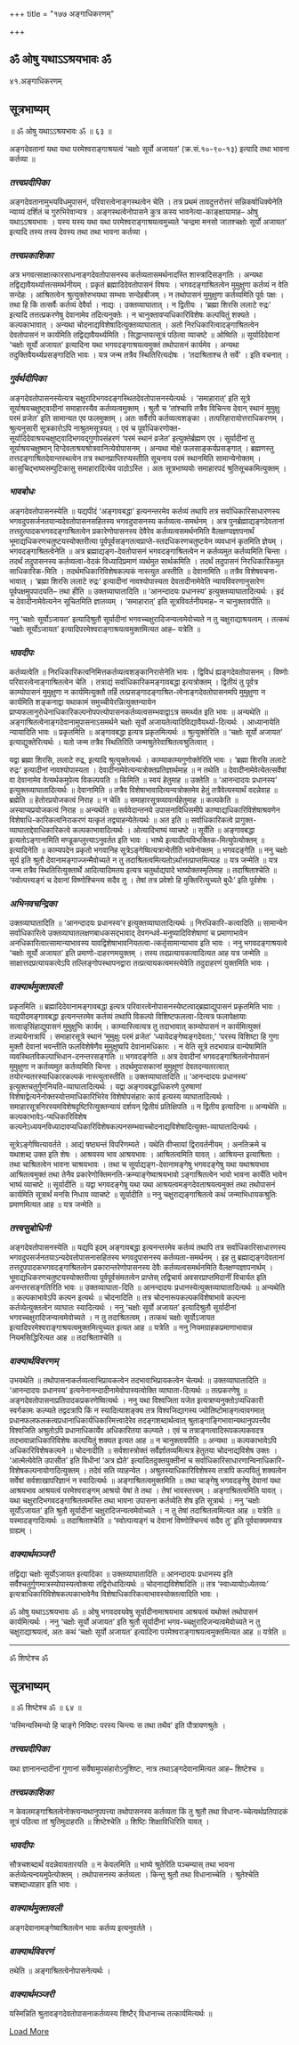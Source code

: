 +++
title = "१७७ अङ्गाधिकरणम्"

+++


## ॐ ओषु यथाऽऽश्रयभावः ॐ

४१.अङ्गाधिकरणम्

## **सूत्रभाष्यम्**

॥ ॐ ओषु यथाऽऽश्रयभावः ॐ ॥ ६३ ॥

अङ्गदेवतानां यथा यथा परमेश्वराङ्गाश्रयत्वं ‘चक्षोः सूर्यो अजायत’ (क्र.सं.१०-९०-१३) इत्यादि तथा भावना कर्तव्या ॥

### ***तत्त्वप्रदीपिका***

अङ्गदेवतानामुभयविधमुपासनं, परिवारत्वेनाङ्गस्थत्वेन चेति । तत्र प्रथमं तावदुत्तरोत्तरं सन्निकर्षाधिक्येनेति न्याय्यं दर्शितं च गुरुभिरेवान्यत्र । अङ्गस्थत्वेनोपासने कुत्र कस्य भावनेत्या-काङ्क्षायामाह– ओषु यथाऽऽश्रयभावः । यस्य यस्य यथा यथा परमेश्वराङ्गाश्रयत्वमुच्यते ‘चन्द्रमा मनसो जातश्चक्षोः सूर्यो अजायत’ इत्यादि तस्य तस्य देवस्य तथा तथा भावना कर्तव्या ।

### ***तत्त्वप्रकाशिका***

अत्र भगवत्साक्षात्कारसाधनाङ्गदेवतोपासनस्य कर्तव्यतासमर्थनादस्ति शास्त्रादिसङ्गतिः । अन्यथा तद्विद्यावैयर्थ्यात्तत्समर्थनीयम् । प्रकृतं ब्रह्मादिदेवतोपासनं विषयः । भगवदङ्गाश्रितत्वेन मुमुक्षुणा कर्तव्यं न वेति सन्देहः । आश्रितत्वेन श्रुत्युक्तेरुभयथा सम्भवः सन्देहबीजम् । न तथोपासनं मुमुक्षुणा कर्तव्यमिति पूर्वः पक्षः । तथा हि किं तत्सर्वैः कर्तव्यं देवैर्वा । नाद्यः । उक्तव्याघातात् । न द्वितीयः । ‘ब्रह्मा शिरसि ललाटे रुद्रः’ इत्यादि तत्तत्प्रकरणेषु देवानामेव तदित्यनुक्तेः । न चानुक्तावप्यधिकारिविशेषः कल्पयितुं शक्यते । कल्पकाभावात् । अन्यथा चोदनाद्यविशेषादित्युक्तव्याघातात् । अतो निरधिकारित्वादङ्गाश्रितत्वेन देवतोपासनं न कार्यमिति तद्विद्यावैयर्थ्यमिति । सिद्धान्तयत्सूत्रं पठित्वा व्याचष्टे ॥ ओष्विति ॥ सूर्यादिदेवानां ‘चक्षोः सूर्यो अजायत’ इत्यादिना यथा भगवदङ्गाश्रयत्वमुक्तं तथोपासनं कार्यमेव । अन्यथा तदुक्तिवैयर्थ्यप्रसङ्गादिति भावः । यत्र जन्म तत्रैव स्थितिरित्यदोषः । ‘तदाश्रिताश्च ते सर्वे’ । इति वचनात् ।

### ***गुर्वर्थदीपिका***

अङ्गदेवतोपासनस्येत्यत्र चक्षुरादिभगवदङ्गस्थितदेवतोपासनस्येत्यर्थः । ‘समाहारात्’ इति सूत्रे सूर्याश्रयचक्षुष्ट्वादीनां समाहारस्यैव कर्तव्यत्वमुक्तम् । श्रुतौ च ‘तांश्चापि तत्रैव विचिन्त्य देवान् स्थानं मुमुक्षुः परमं व्रजेत’ इति सामान्यत एव फलमुक्तम् । अतः सर्वैरपि कर्तव्यत्वशङ्का । तत्परिहारायोत्तराधिकरणम् । श्रुत्यनुसारी सूत्रकारोऽपि नाश्रुतमसूत्रयत् । एवं च पूर्वाधिकरणोक्त-सूर्यादिदेवाश्रयचक्षुष्ट्वादिभगवद्गुणोपसंहरणं ‘परमं स्थानं व्रजेत’ इत्युक्तेर्ब्रह्मण एव । सूर्यादीनां तु सूर्याश्रयचक्षुष्मान् दिग्देवताश्रयश्रोत्रवानित्येवोपासनम् । अन्यथा मोक्षे फलसाङ्कर्यप्रसङ्गात् । ब्रह्मणस्तु तत्तदङ्गाश्रितदेवान्तस्थत्वेन तत्र स्थानप्राप्तिरप्यस्तीति सूचनाय परमं स्थानमिति सामान्येनोक्तम् । कासुचिद्भाष्यसम्पुटिकासु समाहारादित्येव पाठोऽस्ति । अतः सूत्रभाष्ययोः समाहारपदं श्रुतिसूचकमित्युक्तम् ।

### ***भावबोधः***

अङ्गदेवतोपासनस्येति ॥ यद्यपीदं ‘अङ्गावबद्धा’ इत्यनन्तरमेव कर्तव्यं तथापि तत्र सर्वाधिकारिसाधारणस्य भगवदुपसर्जनतयान्यदेवतोपासनसहितस्य भगवदुपासनस्य कर्तव्यत्व-समर्थनम् । अत्र पुनर्ब्रह्माद्यङ्गदेवतानां तत्तदुत्पादकभगवदङ्गाश्रितत्वेन प्रकारेणोपासनस्य देवैरेव कर्तव्यत्वसमर्थनमिति वैलक्षण्यज्ञापनार्थं भूमाद्यधिकरणचतुष्टयस्योक्तरीत्या पूर्वपूर्वसङ्गतत्वप्राप्ते-स्तदधिकरणचतुष्टयेन व्यवधानं कृतमिति ज्ञेयम् । भगवदङ्गाश्रितत्वेनेति ॥ अत्र ब्रह्माद्यङ्ग-देवतोपासनं भगवदङ्गाश्रितत्वेन न कर्तव्यमुत कर्तव्यमिति चिन्ता । तदर्थं तदुपासनस्य कर्तव्यत्वा-वेदकं विध्यादिप्रमाणं व्यर्थमुत सार्थकमिति । तदर्थं तदुपासनं निरधिकारिकमुत साधिकारिक-मिति । तदर्थमधिकारिविशेषकल्पकं नास्त्युत अस्तीति ॥ देवानामिति ॥ तत्रैव विशेषवचना-भावात् । ‘ब्रह्मा शिरसि ललाटे रुद्रः’ इत्यादीनां नावश्योपास्यता देवतादीनामेवेति न्यायविवरणानुसारेण पूर्वपक्षमुपपादयति– तथा हीति ॥ उक्तव्याघातादिति ॥ ‘आनन्दादयः प्रधानस्य’ इत्युक्तव्याघातादित्यर्थः । इदं च देवादीनामेवेत्यनेन सूचितमिति ज्ञातव्यम् । ‘समाहारात्’ इति सूत्रविवर्तनीयमाह– न चानुक्तावपीति ॥

ननु ‘चक्षोः सूर्योऽजायत’ इत्यादिश्रुतौ सूर्यादीनां भगवच्चक्षुरादिजन्यत्वमेवोच्यते न तु चक्षुराद्याश्रयत्वम् । तत्कथं ‘चक्षोः सूर्योऽजायत’ इत्यादिपरमेश्वराङ्गाश्रयत्वमुक्तमित्यत आह– यत्रेति ॥

### ***भावदीपः***

कर्तव्यत्वेति ॥ निरधिकारिकत्वनिमित्तकर्तव्यत्वशङ्कानिरासेनेति भावः । द्विविधं ह्यङ्गदेवतोपासनम् । विष्णोः परिवारत्वेनाङ्गाश्रितत्वेन चेति । तत्राद्यं सर्वाधिकारिकमङ्गावबद्धा इत्यत्रोक्तम् । द्वितीयं तु पूर्वत्र काम्योपासनं मुमुक्षुणा न कार्यमित्युक्तौ तर्हि तत्प्रसङ्गादङ्गाश्रित-त्वेनाङ्गदेवतोपासनमपि मुमुक्षुणा न कार्यमिति शङ्कनाद्वा यथाकामं समुच्चीयेरन्नित्युक्तन्यायेन प्राप्यफलानुरोधेनाधिकारिकल्पनोपपत्त्योपासनकर्तव्यत्वसम्भवाद्वाऽत्र समर्थ्यत इति भावः ॥ अन्यथेति ॥ अङ्गाश्रितत्वेनाङ्गदेवानामुपासनाऽसमर्थने चक्षोः सूर्यो अजायतेत्यादिविद्यावैयर्थ्या-दित्यर्थः । आध्यानायेति न्यायादिति भावः ॥ प्रकृतमिति ॥ अङ्गावबद्धा इत्यत्र प्रकृतमित्यर्थः ॥ श्रुत्युक्तेरिति ॥ ‘चक्षोः सूर्यो अजायत’ इत्याद्युक्तेरित्यर्थः । यतो जन्म तत्रैव स्थितिरिति जन्मश्रुतेरेवाश्रितत्वश्रुतित्वात् ।

यद्वा ब्रह्मा शिरसि, ललाटे रुद्र, इत्यादि श्रुत्युक्तेत्यर्थः । काम्याकाम्यगुणोक्तेरिति भावः । ‘ब्रह्मा शिरसि ललाटे रुद्रः’ इत्यादीनां नावश्योपास्यता । देवादीनामेवेत्यन्यत्रोक्तप्रतिज्ञार्थमाह ॥ न तथेति ॥ देवादीनामेवेत्येतत्सर्वेषां वा देवानामेव वेत्यर्थकमुपेत्य विकल्पयति ॥ किमिति ॥ स्वयं हेतुमाह ॥ उक्तेति ॥ ‘आनन्दादयः प्रधानस्य’ इत्युक्तव्याघातादित्यर्थः ॥ देवानामिति ॥ तत्रैव विशेषाभावादित्यन्यत्रोक्तमेव हेतुं तत्रैवेत्यस्यार्थं वदन्नेवाह ॥ ब्रह्मेति ॥ हेतोरप्रयोजकत्वं निराह ॥ न चेति ॥ समाहारसूत्रव्यावर्त्यहेतुमाह ॥ कल्पकेति ॥ अस्याप्यप्रयोजकत्वं निराह ॥ अन्यथेति ॥ सर्ववेदान्तनये उपासनाविधिसमीपे काण्वाद्यधिकारिविशेषाश्रवणेन विशेषाधि-कारिकत्वनिराकरणं यत्कृतं तद्व्याहन्येतेत्यर्थः ॥ अत इति ॥ सर्वाधिकारिकत्वे प्रागुक्त-व्याघाताद्देवाधिकारिकत्वे कल्पकाभावादित्यर्थः । ओत्यादिभाष्यं व्याचष्टे ॥ सूर्येति ॥ अङ्गावबद्धा इत्यतोऽङ्गानामिति मण्डूकप्लुत्त्याऽनुवर्तत इति भावः । भाष्ये इत्यादीत्यविभक्तिक-मित्युपेत्योक्तम् ॥ इत्यादिनेति ॥ काम्यपदेन प्रकृतो भगवानिह सूत्रेऽङ्गेष्वित्यत्रान्वेतीति भावेनोक्तम् ॥ भगवदङ्गेति ॥ ननु चक्षोः सूर्य इति श्रुतौ देवानामङ्गाज्जन्मैवोच्यते न तु तदाश्रितत्वमित्यतोऽर्थात्तत्प्राप्तमित्याह ॥ यत्र जन्मेति ॥ यत्र जन्म तत्रैव स्थितिरित्युक्तार्थे आदित्यादिमतय इत्यत्र चतुर्थाद्यपादे भाष्योक्तस्मृतिमाह ॥ तदाश्रिताश्चेति ॥ ‘स्वोत्पत्त्यङ्गं च देवानां विष्णोश्चिन्त्य सदैव तु । तेषां तत्र प्रवेशो हि मुक्तिरित्युच्यते बुधैः’ इति पूर्वशेषः ।

### ***अभिनवचन्द्रिका***

उक्तव्याघातादिति ॥ ‘आनन्दादयः प्रधानस्य’र इत्युक्तव्याघातादित्यर्थः ॥ निरधिकारि-कत्वादिति ॥ सामान्येन सर्वाधिकारित्वे उक्तव्याघातलक्षणबाधकसद्भावाद् देवगन्धर्व-मनुष्यादिविशेषाणां च प्रमाणाभावेन अनधिकारित्वात्सामान्याभावस्य यावद्विशेषाभावनियतत्वा-त्कर्तृसामान्याभाव इति भावः । ननु भगवदङ्गाश्रयत्वे ‘चक्षोः सूर्यो अजायत’ इति प्रमाणो-दाहरणमयुक्तम् । तस्य तदप्रत्यायकत्वादित्यत आह यत्र जन्मेति ॥ साक्षात्तदप्रत्यायकत्वेऽपि तल्लिङ्गोपस्थापनद्वारा तत्प्रत्यायकत्वमस्त्येवेति तदुदाहरणं युक्तमिति भावः ।

### ***वाक्यार्थमुक्तावली***

प्रकृतमिति ॥ ब्रह्मादिदेवानामङ्गावबद्धा इत्यत्र परिवारत्वेनोपासनस्येष्टत्वाद्ब्रह्माद्युपासनं प्रकृतमिति भावः । यद्यपीदमङ्गावबद्धा इत्यनन्तरमेव कर्तव्यं तथापि विकल्पो विशिष्टफलत्वा-दित्यत्र फलापेक्षायाः सत्वान्नृसिंहाद्युपासनं मुमुक्षुभिः कार्यम् । काम्यास्त्वित्यत्र तु तदाभावात् काम्योपासनं न कार्यमित्युक्तं तन्न्यायेनात्रापि । समाहारसूत्रे स्थानं ‘मुमुक्षुः परमं व्रजेत’ ‘ध्यायेदङ्गेष्वङ्गदेवताः,’ ‘परस्य विशिष्टा हि गुणा मुक्तौ देवानां भवन्तीति फलविशेषेणैव मुमुक्षुष्वपि देवानामधिकारः । न वेति सूत्रे तदभावान्न वान्येषामिति व्यवस्थितविकल्पाभिधान-दनन्तरसङ्गतिः ॥ भगवदङ्गेति ॥ अत्र देवादीनां भगवदङ्गाश्रितत्वेनोपासनं मुमुक्षुणा न कर्तव्यमुत कर्तव्यमिति चिन्ता । तदर्थमुपासकानां मुमुक्षूणां देवतदन्यतरत्वात् तयोरन्यतरस्याधिकारकल्पकं नास्त्युतास्तीति ॥ उक्तव्याघातादिति ॥ ‘आनन्दादयः प्रधानस्य’ इत्युक्तचतुर्गुणनियति-व्याघातादित्यर्थः । यद्वा अङ्गावबद्धाधिकरणे पुरुषाणां विशेषाद्वेत्यनेनोक्तस्योत्तमाधिकारिभिरेव विशेषोपसंहारः कार्य इत्यस्य व्याघातादित्यर्थः । समाहारसूत्रनिरस्यमविशेषदृष्टिरित्युक्तन्यायं दर्शयन् द्वितीयं प्रतिक्षिपति ॥ न द्वितीय इत्यादिना ॥ अन्यथेति ॥ कल्पकाभावेऽ-प्यधिकारिविशेष कल्पनेऽध्ययनविध्यादावप्यधिकारिविशेषकल्पनसम्भवाच्चोदनाद्यविशेषादित्युक्त-व्याघातादित्यर्थः ।

सूत्रेऽङ्गेष्वित्यावर्तते । आद्यं षष्ठ्यन्तं विपरिणम्यते । यथेति वीप्सायां द्विरावर्तनीयम् । अनतिक्रमे च यथाशब्द उक्त इति शेषः । आश्रयस्य भाव आश्रयभावः । आश्रितत्वमिति यावत् । आश्रियन्त इत्याश्रिताः । तथा चाश्रितत्वेन भावना चाश्रयभावः । तथा च सूर्याद्यङ्ग-देवानामङ्गेषु भगवदङ्गेषु यथा यथाश्रयभाव आश्रितत्वमुक्तं तथा तेनैव प्रकारेणोक्तिमनति-क्रम्याङ्गेष्वाश्रयभावो ऽङ्गाश्रितत्वेन भावो भावना कार्येति भावेन भाष्यं व्याचष्टे ॥ सूर्यादीति ॥ यद्वा भगवदङ्गेषु यथा यथा आश्रयत्वमङ्गदेवताश्रयत्वमुक्तं तथा तथोपासनं कार्यमिति सूत्रार्थं मनसि निधाय व्याचष्टे ॥ सूर्यादीति ॥ ननु चक्षुराद्यङ्गाश्रितत्वे कथं जन्माभिधायकश्रुतिः प्रमाणमित्यत आह ॥ यत्र जन्मेति ॥

### ***तत्त्वसुबोधिनी***

अङ्गदेवतोपासनस्येति ॥ यद्यपि इदम् अङ्गावबद्धा इत्यनन्तरमेव कर्तव्यं तथापि तत्र सर्वाधिकारिसाधारणस्य भगवदुपसर्जनतयाऽन्यदेवतोपासनासहितस्य भगवदुपासनस्य कर्तव्यता-समर्थनम् । इह तु ब्रह्माद्यङ्गदेवतानां तत्तदुपपादकभगवदङ्गाश्रितत्वेन प्रकारान्तरेणोपासनस्य देवैः कर्तव्यत्वसमर्थनमिति वैलक्षण्यज्ञापनार्थम् । भूमाद्यधिकरणचतुष्टयस्योक्तरीत्या पूर्वपूर्वसंमतत्वेन प्राप्तेस् तद्विचार्य अवसरप्राप्तमिदानीं विचार्यत इति अनन्तरसङ्गतिरिति भावः ॥ उक्तव्याघाता-दिति ॥ आनन्दादयः प्रधानस्येत्युक्तव्याघातादित्यर्थः ॥ अन्यथेति ॥ कल्पकाभावेऽपि कल्पन इत्यर्थः ॥ चोदनादिति ॥ तत्र चोदनारूपकल्पकविशेषाभावे कल्पना कर्तव्येत्युक्तत्वेन व्याघातः स्यादित्यर्थः । ननु ‘चक्षोः सूर्यो अजायत’ इत्यादिश्रुतौ सूर्यादीनां भगवच्चक्षुरादिजन्यत्वमेवोच्यते । न तु तदाश्रितत्वम् । तत्कथं चक्षोः सूर्योऽजायत इत्यादिपरमेश्वराङ्गाश्रयत्वमुक्तमित्युच्यत इत्यत आह ॥ यत्रेति ॥ ननु नियमग्राहकप्रमाणाभावान्न नियमसिद्धिरित्यत आह ॥ तदाश्रिताश्चेति ॥

### ***वाक्यार्थविवरणम्***

उभयथेति ॥ तथोपासनाकर्तव्यत्वाभिप्रायकत्वेन तदभावाभिप्रायकत्वेन चेत्यर्थः ॥ उक्तव्याघातादिति ॥ ‘आनन्दादयः प्रधानस्य’ इत्यनेनानन्दादीनामेवोपास्यत्वोक्ति व्याघाता-दित्यर्थः ॥ तत्प्रकरणेषु ॥ अङ्गदेवतोपासनाप्रतिपादकप्रकरणेष्वित्यर्थः । ननु यथा विश्वजिता यजेत इत्यत्राप्यनुक्तोऽप्यधिकारी स्वर्गकामः कल्प्यते तद्वदत्रापि किं न स्यादित्याशङ्क्य तत्र विश्वजिद्यागस्य ज्योतिष्टोमाङ्गत्वावगमात् प्रधानफलफलकत्वप्रधानाधिकार्यधिकारिमत्त्वादेरेव तदङ्गशब्दार्थत्वात् श्रुताङ्गाङ्गिभावान्यथानुपपत्त्यैव विश्वजिति अश्रुतोऽपि प्रधानाधिकार्येव अधिकारितया कल्प्यते । एवं च तत्राङ्गत्वादिरूपकल्पकवदत्र तदभावान्नाधिकारिविशेषः कल्पयितुं शक्यत इत्यत आह ॥ न चानुक्तावपीति ॥ अन्यथा ॥ कल्पकाभावेऽपि अधिकारिविशेषकल्पने ॥ चोदनादीति ॥ सर्वशास्त्रोक्तं सर्वैर्ज्ञातव्यमित्यत्र हेतुतया चोदनाद्यविशेष उक्तः । ‘आत्मेत्येवेति उपासीत’ इति विधीनां ‘अत्र ह्येते’ इत्यादितदुक्तयुक्तीनां च सर्वाधिकारिसाधारणान्विनाधिकारि-विशेषकल्पनायोगादित्युक्तम् । तदेवं सति व्याहन्येत । अश्रुतस्याधिकारिविशेषस्य तत्रापि कल्पयितुं शक्यत्वेन सर्वेषां सर्वशाखापरिज्ञानं न स्यादित्यर्थः ॥ अङ्गाश्रितत्वमुक्तमिति ॥ तथा चाङ्गेषु भगवदङ्गेषु देवानां यथा आश्रयभाव आश्रयत्वं परमेश्वराङ्गम् आश्रयो येषां ते तथा । तेषां भावस्तत्त्वम् । अङ्गाश्रितत्वमिति यावत् । यथा चक्षुरादिभगवदङ्गाश्रितत्वमस्ति तथा भावना उपासना कर्तव्येति शेष इति सूत्रार्थः । ननु ‘चक्षोः सूर्योऽजायत’ इति श्रुतौ सूर्यादीनां चक्षुरादिजन्यत्वमेवोच्यते । न तु तेषां तदाश्रितत्वमित्यत आह ॥ यत्रेति ॥ यस्मादङ्गादित्यर्थः ॥ तदाश्रिताश्चेति ॥ ‘स्वोत्पत्यङ्गं च देवानां विष्णोश्चिन्त्यं सदैव तु’ इति पूर्ववाक्यमप्यत्र ग्राह्यम् ।

### ***वाक्यार्थमञ्जरी***

तद्विद्या चक्षोः सूर्योऽजायत इत्यादिका ॥ उक्तव्याघातादिति ॥ आनन्दादयः प्रधानस्य इति सर्वैश्चतुर्गुणमात्रस्योपास्यत्वोक्त्या तद्विरोधादित्यर्थः ॥ चोदनाद्यविशेषादिति ॥ तत्र ‘स्वाध्यायोऽध्येतव्यः’ इत्यत्राधिकारिविशेषकल्पकाभावेनैव विशेषाधिकारिकत्वाभावस्योक्तत्वादिति भावः ।

ॐ ओषु यथाऽऽश्रयभावः ॐ ॥ ओषु भगवदवयवेषु सूर्यादीनामाश्रयभाव आश्रयत्वं यथोक्तं तथोपासनं कार्यमित्यर्थः । ननु ‘चक्षोः सूर्यो अजायत’ इति श्रुतौ सूर्यादीनां भगव-च्चक्षुरादिजन्यत्वमेवोच्यते न तु चक्षुराद्याश्रयत्वं, अतः कथं ‘चक्षोः सूर्यो अजायत’ इत्यादिना परमेश्वराङ्गाश्रयत्वमुक्तमित्यत आह ॥ यत्रेति ॥





------------------------------------------------------------------------

ॐ शिष्टेश्च ॐ

## **सूत्रभाष्यम्**

॥ ॐ शिष्टेश्च ॐ ॥ ६४ ॥

‘यस्मिन्यस्मिन्यो हि चाङ्गे निविष्टः परस्य चिन्त्यः स तथा तथैव’ इति पौत्रायणश्रुतेः ।

### ***तत्त्वप्रदीपिका***

यथा ज्ञानानन्दादीनां गुणानां सर्वेषामुपसंहारोऽनुशिष्टः, नात्र तथाऽङ्गदेवानामित्यत आह– शिष्टेश्च ॥

### ***तत्त्वप्रकाशिका***

न केवलमङ्गाश्रितत्वेनोक्त्यन्यथानुपपत्त्या तथोपासनस्य कर्तव्यता किं तु श्रुतौ तथा विधाना-च्चेत्यर्थप्रतिपादकं सूत्रं पठित्वा तां श्रुतिमुदाहरति ॥ शिष्टेश्चेति ॥ शिष्टिः शिक्षाविधिरिति यावत् ।

### ***भावदीपः***

सौत्रचशब्दार्थं वदन्नेवावतारयति ॥ न केवलमिति ॥ भाष्ये श्रुतेरिति पञ्चम्यास् तथा भावना कर्तव्येत्यन्वयमुपेत्योक्तम् । तथोपासनस्य कर्तव्यता । किन्तु श्रुतौ तथा विधानाच्चेति । श्रुतेश्चेति चशब्दाध्याहार इति भावः ।

### ***वाक्यार्थमुक्तावली***

अङ्गदेवानामङ्गेष्वाश्रितत्वेन भावः कर्तव्य इत्यनुवर्तते ।

### ***वाक्यार्थविवरणं***

तथेति ॥ अङ्गाश्रितत्वेनोपासनेत्यर्थः ।

### ***वाक्यार्थमञ्जरी***

यस्मिन्निति श्रुतावङ्गदेवतोपासनाकर्तव्यस्य शिष्टैर् विधानाच्च तत्कार्यमित्यर्थः ॥

[Load More](javaऽcriptःvoid(0))

